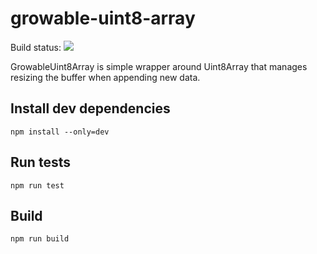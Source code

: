 # growable-uint8-array

Build status: ![](https://circleci.com/gh/fictivekin/fknpm-growable-uint8-array.svg?style=svg)

GrowableUint8Array is simple wrapper around Uint8Array that manages resizing the buffer when appending new data.

## Install dev dependencies
`npm install --only=dev`

## Run tests
`npm run test`

## Build
`npm run build`
